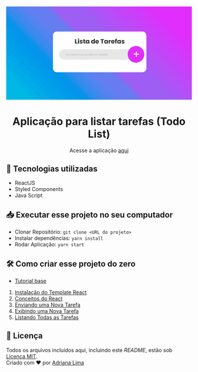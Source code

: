 <p align="center">
  <img src="readme/screen2.gif"/>
</p>

<div align="center">
  <h1 align="center"> Aplicação para listar tarefas (Todo List) </h1>

  Acesse a aplicação [aqui](https://thirsty-mirzakhani-5b8635.netlify.app/)
  


</div>

## 🚀 Tecnologias utilizadas

- ReactJS
- Styled Components
- Java Script

## 📥 Executar esse projeto no seu computador

- Clonar Repositório: `git clone <URL do projeto>`
- Instalar dependências: `yarn install`
- Rodar Aplicação: `yarn start`

## 🛠 Como criar esse projeto do zero
- [Tutorial base](https://www.youtube.com/watch?v=ZcD5rJKm3Lk)

1. [Instalação do Template React](https://github.com/dxwebster/Todo-List/wiki/1.-Instala%C3%A7%C3%A3o-do-Template-React)
2. [Conceitos do React](https://github.com/dxwebster/Todo-List/wiki/2.-Conceitos-do-React)
3. [Enviando uma Nova Tarefa](https://github.com/dxwebster/Todo-List/wiki/3.-Enviando-uma-Nova-Tarefa)
4. [Exibindo uma Nova Tarefa](https://github.com/dxwebster/Todo-List/wiki/4.-Exibindo-uma-Nova-Tarefa)
5. [Listando Todas as Tarefas](https://github.com/dxwebster/Todo-List/wiki/5.-Listando-Todas-as-Tarefas)

## 📕 Licença

Todos os arquivos incluídos aqui, incluindo este _README_, estão sob [Licença MIT](./LICENSE).<br>
Criado com ❤ por [Adriana Lima](https://github.com/dxwebster)
